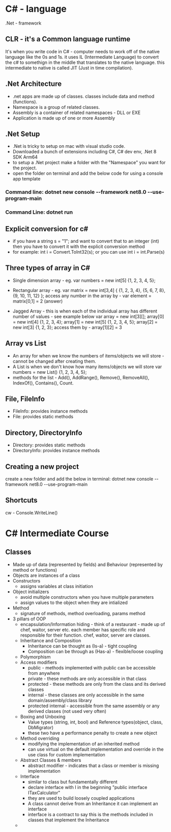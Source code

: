 # C# - language
.Net - framework

## CLR - it's a Common language runtime
  It's when you write code in C# - computer needs to work off of the native language like the 0s and 1s. it uses IL (Intermediate Language) to convert the c# to somethign in the middle that translates to the native language. this intermediate to native is called JIT (Just in time compilation).

## .Net Architecture
  - .net apps are made up of classes. classes include data and method (functions).
  - Namespace is a group of related classes.
  - Assembly is a container of related namespaces - DLL or EXE
  - Application is made up of one or more Assembly

## .Net Setup
 - .Net is tricky to setup on mac with visual studio code.
 - Downloaded a bunch of extensions including C#, C# dev env, .Net 8 SDK Arm64
 - to setup a .Net project make a folder with the "Namespace" you want for the project.
 - open the folder on terminal and add the below code for using a console app template
  ### Command line: dotnet new console --framework net8.0 --use-program-main
  ### Command Line: dotnet run

 ## Explicit conversion for c#
 - if you have a string s = "1"; and want to convert that to an integer (int) then you have to convert it with the explicit conversion method
 - for example: int i = Convert.ToInt32(s); or you can use 
 int i = int.Parse(s)

 ## Three types of array in C#
 - Single dimension array - eg. var numbers = new int[5] {1, 2, 3, 4, 5};
 - Rectangular array - 
    eg. var matrix = new int[3,4] {
      {1, 2, 3, 4},
      {5, 6, 7, 8},
      {9, 10, 11, 12}
    };
    access any number in the array by - var element = matrix[0,1] = 2 (answer)
 
 - Jagged Array - this is when each of the individual array has different number of values - see example below
    var array = new int[3][];
    array[0] = new int[4] {1, 2, 3, 4};
    array[1] = new int[5] {1, 2, 3, 4, 5};
    array[2] = new int[3] {1, 2, 3};
    access them by - array[1][2] = 3

## Array vs List
  - An array for when we know the numbers of items/objects we will store - cannot be changed after creating them.
  - A List is when we don't know how many items/objects we will store
    var numbers = new List<int>() {1, 2, 3, 4, 5};
  - methods for the list - Add(), AddRange(), Remove(), RemoveAll(), IndexOf(), Contains(), Count.

## File, FileInfo
- FileInfo: provides instance methods
- File: provides static methods

## Directory, DirectoryInfo
- Directory: provides static methods
- DirectoryInfo: provides instance methods

## Creating a new project
create a new folder and add the below in terminal: 
dotnet new console --framework net8.0 --use-program-main

## Shortcuts
cw - Console.WriteLine()

# C# Intermediate Course

## Classes
- Made up of data (represented by fields) and Behaviour (represented by method or functions)
- Objects are instances of a class
- Constructors
  - assigns variables at class initiation
- Object initializers
  - avoid multiple constructors when you have multiple parameters
  - assign values to the object when they are intialized
- Method
  - signature of methods, method overloading, params method
- 3 pillars of OOP
  - encapsulation/Information hiding - think of a restaurant - made up of chef, waitor, server etc. each member has specific role and responsible for their function. chef, waitor, server are classes.
  - Inheritance and Composition
    - Inheritance can be thought as (Is-a) - tight coupling
    - Composition can be through as (Has-a) - flexible/loose coupling
  - Polymorphism
  - Access modifiers
    - public - methods implemented with public can be accessible from anywhere
    - private - these methods are only accessible in that class
    - protected - these methods are only from the class and its derived classes
    - internal - these classes are only accessible in the same domain/assembly/class library
    - protected internal - accessible from the same assembly or any derived classes (not used very often)
  - Boxing and Unboxing
    - Value types (string, int, bool) and Reference types(object, class, DbMigrator)
    - these two have a performance penalty to create a new object
  - Method overriding
    - modifying the implementation of an inherited method
    - can use virtual on the default implementation and override in the use class for custom implementation
  - Abstract Classes & members
    - abstract modifier - indicates that a class or member is missing implementation
  - Interface
    - similar to class but fundamentally different
    - declare interface with I in the beginning "public interface ITaxCalculator"
    - they are used to build loosely coupled applications
    - A class cannot derive from an Inheritance it can implement an interface
    - interface is a contract to say this is the methods included in classes that implement the Inheritance
  - 

